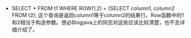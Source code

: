 * SELECT * FROM t1 WHERE ROW(1,2) = (SELECT column1, column2 FROM t2);
这个查询是返回column1等于column2的结果行。Row函数中的1和2相当于构造参数。想必Blogjava上的同志对这些应该比较清楚，也不去详细介绍了。
